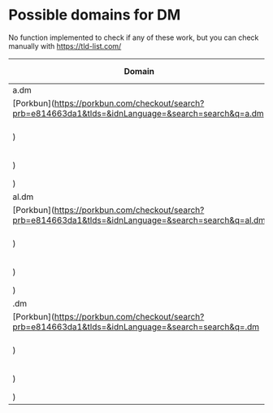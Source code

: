# Possible domains for DM

No function implemented to check if any of these work, but you can check manually with https://tld-list.com/

| Domain | Porkbun | NameCheap | Google Domains |
|---|---|---|---|
| a.dm | [Porkbun](https://porkbun.com/checkout/search?prb=e814663da1&tlds=&idnLanguage=&search=search&q=a.dm) | [Namecheap](https://www.namecheap.com/domains/registration/results/?domain=a.dm) | [Google](https://domains.google.com/registrar/search?searchTerm=a.dm) |
| al.dm | [Porkbun](https://porkbun.com/checkout/search?prb=e814663da1&tlds=&idnLanguage=&search=search&q=al.dm) | [Namecheap](https://www.namecheap.com/domains/registration/results/?domain=al.dm) | [Google](https://domains.google.com/registrar/search?searchTerm=al.dm) |
| .dm | [Porkbun](https://porkbun.com/checkout/search?prb=e814663da1&tlds=&idnLanguage=&search=search&q=.dm) | [Namecheap](https://www.namecheap.com/domains/registration/results/?domain=.dm) | [Google](https://domains.google.com/registrar/search?searchTerm=.dm) |
